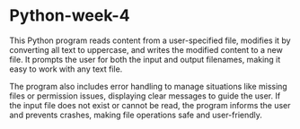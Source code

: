 # Python-week-4
This Python program reads content from a user-specified file, modifies it by converting all text to uppercase, and writes the modified content to a new file. It prompts the user for both the input and output filenames, making it easy to work with any text file.

The program also includes error handling to manage situations like missing files or permission issues, displaying clear messages to guide the user. If the input file does not exist or cannot be read, the program informs the user and prevents crashes, making file operations safe and user-friendly.
